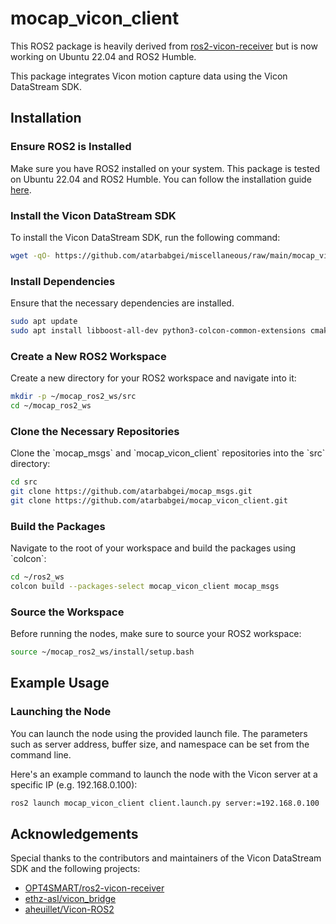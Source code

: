 
# mocap_vicon_client

This ROS2 package is heavily derived from [ros2-vicon-receiver](https://github.com/OPT4SMART/ros2-vicon-receiver) but is now working on Ubuntu 22.04 and ROS2 Humble.

This package integrates Vicon motion capture data using the Vicon DataStream SDK.

## Installation

### Ensure ROS2 is Installed

Make sure you have ROS2 installed on your system. This package is tested on Ubuntu 22.04 and ROS2 Humble. You can follow the installation guide [here](https://docs.ros.org/en/humble/Installation.html).


### Install the Vicon DataStream SDK

To install the Vicon DataStream SDK, run the following command:

```bash
wget -qO- https://github.com/atarbabgei/miscellaneous/raw/main/mocap_vicon/scripts/install_vicon_datastream_sdk.sh | sudo bash
```

### Install Dependencies

Ensure that the necessary dependencies are installed. 

```bash
sudo apt update
sudo apt install libboost-all-dev python3-colcon-common-extensions cmake
```

### Create a New ROS2 Workspace

Create a new directory for your ROS2 workspace and navigate into it:

```bash
mkdir -p ~/mocap_ros2_ws/src
cd ~/mocap_ros2_ws
```

### Clone the Necessary Repositories

Clone the \`mocap_msgs\` and \`mocap_vicon_client\` repositories into the \`src\` directory:

```bash
cd src
git clone https://github.com/atarbabgei/mocap_msgs.git
git clone https://github.com/atarbabgei/mocap_vicon_client.git
```

### Build the Packages

Navigate to the root of your workspace and build the packages using \`colcon\`:

```bash
cd ~/ros2_ws
colcon build --packages-select mocap_vicon_client mocap_msgs
```

### Source the Workspace

Before running the nodes, make sure to source your ROS2 workspace:

```bash
source ~/mocap_ros2_ws/install/setup.bash
```
## Example Usage

### Launching the Node

You can launch the node using the provided launch file. The parameters such as server address, buffer size, and namespace can be set from the command line.

Here's an example command to launch the node with the Vicon server at a specific IP (e.g. 192.168.0.100):

```bash
ros2 launch mocap_vicon_client client.launch.py server:=192.168.0.100
```

## Acknowledgements

Special thanks to the contributors and maintainers of the Vicon DataStream SDK and the following projects:

- [OPT4SMART/ros2-vicon-receiver](https://github.com/OPT4SMART/ros2-vicon-receiver)
- [ethz-asl/vicon_bridge](https://github.com/ethz-asl/vicon_bridge)
- [aheuillet/Vicon-ROS2](https://github.com/aheuillet/Vicon-ROS2)
